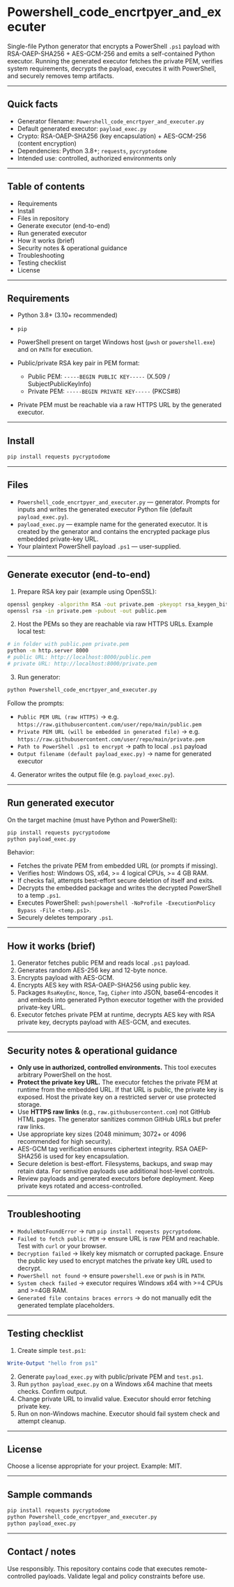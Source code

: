 # Powershell_code_encrtpyer_and_executer

Single-file Python generator that encrypts a PowerShell `.ps1` payload with RSA-OAEP-SHA256 + AES-GCM-256 and emits a self-contained Python executor. Running the generated executor fetches the private PEM, verifies system requirements, decrypts the payload, executes it with PowerShell, and securely removes temp artifacts.

---

## Quick facts

* Generator filename: `Powershell_code_encrtpyer_and_executer.py`
* Default generated executor: `payload_exec.py`
* Crypto: RSA-OAEP-SHA256 (key encapsulation) + AES-GCM-256 (content encryption)
* Dependencies: Python 3.8+; `requests`, `pycryptodome`
* Intended use: controlled, authorized environments only

---

## Table of contents

* Requirements
* Install
* Files in repository
* Generate executor (end-to-end)
* Run generated executor
* How it works (brief)
* Security notes & operational guidance
* Troubleshooting
* Testing checklist
* License

---

## Requirements

* Python 3.8+ (3.10+ recommended)
* `pip`
* PowerShell present on target Windows host (`pwsh` or `powershell.exe`) and on `PATH` for execution.
* Public/private RSA key pair in PEM format:

  * Public PEM: `-----BEGIN PUBLIC KEY-----` (X.509 / SubjectPublicKeyInfo)
  * Private PEM: `-----BEGIN PRIVATE KEY-----` (PKCS#8)
* Private PEM must be reachable via a raw HTTPS URL by the generated executor.

---

## Install

```bash
pip install requests pycryptodome
```

---

## Files

* `Powershell_code_encrtpyer_and_executer.py` — generator. Prompts for inputs and writes the generated executor Python file (default `payload_exec.py`).
* `payload_exec.py` — example name for the generated executor. It is created by the generator and contains the encrypted package plus embedded private-key URL.
* Your plaintext PowerShell payload `.ps1` — user-supplied.

---

## Generate executor (end-to-end)

1. Prepare RSA key pair (example using OpenSSL):

```bash
openssl genpkey -algorithm RSA -out private.pem -pkeyopt rsa_keygen_bits:2048
openssl rsa -in private.pem -pubout -out public.pem
```

2. Host the PEMs so they are reachable via raw HTTPS URLs. Example local test:

```bash
# in folder with public.pem private.pem
python -m http.server 8000
# public URL: http://localhost:8000/public.pem
# private URL: http://localhost:8000/private.pem
```

3. Run generator:

```bash
python Powershell_code_encrtpyer_and_executer.py
```

Follow the prompts:

* `Public PEM URL (raw HTTPS)` → e.g. `https://raw.githubusercontent.com/user/repo/main/public.pem`
* `Private PEM URL (will be embedded in generated file)` → e.g. `https://raw.githubusercontent.com/user/repo/main/private.pem`
* `Path to PowerShell .ps1 to encrypt` → path to local `.ps1` payload
* `Output filename (default payload_exec.py)` → name for generated executor

4. Generator writes the output file (e.g. `payload_exec.py`).

---

## Run generated executor

On the target machine (must have Python and PowerShell):

```bash
pip install requests pycryptodome
python payload_exec.py
```

Behavior:

* Fetches the private PEM from embedded URL (or prompts if missing).
* Verifies host: Windows OS, x64, >= 4 logical CPUs, >= 4 GB RAM.
* If checks fail, attempts best-effort secure deletion of itself and exits.
* Decrypts the embedded package and writes the decrypted PowerShell to a temp `.ps1`.
* Executes PowerShell: `pwsh|powershell -NoProfile -ExecutionPolicy Bypass -File <temp.ps1>`.
* Securely deletes temporary `.ps1`.

---

## How it works (brief)

1. Generator fetches public PEM and reads local `.ps1` payload.
2. Generates random AES-256 key and 12-byte nonce.
3. Encrypts payload with AES-GCM.
4. Encrypts AES key with RSA-OAEP-SHA256 using public key.
5. Packages `RsaKeyEnc`, `Nonce`, `Tag`, `Cipher` into JSON, base64-encodes it and embeds into generated Python executor together with the provided private-key URL.
6. Executor fetches private PEM at runtime, decrypts AES key with RSA private key, decrypts payload with AES-GCM, and executes.

---

## Security notes & operational guidance

* **Only use in authorized, controlled environments.** This tool executes arbitrary PowerShell on the host.
* **Protect the private key URL.** The executor fetches the private PEM at runtime from the embedded URL. If that URL is public, the private key is exposed. Host the private key on a restricted server or use protected storage.
* Use **HTTPS raw links** (e.g., `raw.githubusercontent.com`) not GitHub HTML pages. The generator sanitizes common GitHub URLs but prefer raw links.
* Use appropriate key sizes (2048 minimum; 3072+ or 4096 recommended for high security).
* AES-GCM tag verification ensures ciphertext integrity. RSA OAEP-SHA256 is used for key encapsulation.
* Secure deletion is best-effort. Filesystems, backups, and swap may retain data. For sensitive payloads use additional host-level controls.
* Review payloads and generated executors before deployment. Keep private keys rotated and access-controlled.

---

## Troubleshooting

* `ModuleNotFoundError` → run `pip install requests pycryptodome`.
* `Failed to fetch public PEM` → ensure URL is raw PEM and reachable. Test with `curl` or your browser.
* `Decryption failed` → likely key mismatch or corrupted package. Ensure the public key used to encrypt matches the private key URL used to decrypt.
* `PowerShell not found` → ensure `powershell.exe` or `pwsh` is in `PATH`.
* `System check failed` → executor requires Windows x64 with >=4 CPUs and >=4GB RAM.
* `Generated file contains braces errors` → do not manually edit the generated template placeholders.

---

## Testing checklist

1. Create simple `test.ps1`:

```powershell
Write-Output "hello from ps1"
```

2. Generate `payload_exec.py` with public/private PEM and `test.ps1`.
3. Run `python payload_exec.py` on a Windows x64 machine that meets checks. Confirm output.
4. Change private URL to invalid value. Executor should error fetching private key.
5. Run on non-Windows machine. Executor should fail system check and attempt cleanup.

---

## License

Choose a license appropriate for your project. Example: MIT.

---

## Sample commands

```bash
pip install requests pycryptodome
python Powershell_code_encrtpyer_and_executer.py
python payload_exec.py
```

---

## Contact / notes

Use responsibly. This repository contains code that executes remote-controlled payloads. Validate legal and policy constraints before use.
